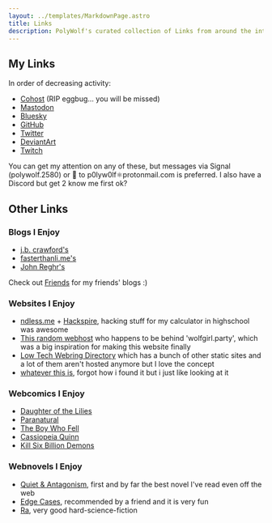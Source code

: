 ```yaml
---
layout: ../templates/MarkdownPage.astro
title: Links
description: PolyWolf's curated collection of Links from around the internet
---
```


## My Links

In order of decreasing activity:

- [Cohost](https://cohost.org/PolyWolf) (RIP eggbug... you will be missed)
- [Mastodon](https://social.treehouse.systems/@PolyWolf)
- [Bluesky](https://bsky.app/profile/wolf.girl.technology)
- [GitHub](https://github.com/p0lyw0lf)
- [Twitter](https://twitter.com/p0lyw0lf)
- [DeviantArt](https://deviantart.com/p0lyw0lf)
- [Twitch](https://twitch.tv/p0lyw0lf)

You can get my attention on any of these, but messages via Signal (polywolf.2580) or 📧 to p0lyw0lf⚛️protonmail.com is preferred. I also have a Discord but get 2 know me first ok?

## Other Links

### Blogs I Enjoy

- [j.b. crawford's](https://computer.rip/)
- [fasterthanli.me's](https://fasterthanli.me/)
- [John Reghr's](https://blog.regehr.org/)

Check out [Friends](/friends/) for my friends' blogs :)

### Websites I Enjoy

- [ndless.me](http://ndless.me/) + [Hackspire](https://hackspire.org/index.php?title=Main_Page), hacking stuff for my calculator in highschool was awesome
- [This random webhost](https://owo.codes/) who happens to be behind 'wolfgirl.party', which was a big inspiration for making this website finally
- [Low Tech Webring Directory](https://emreed.net/LowTech_Directory.html) which has a bunch of other static sites and a lot of them aren't hosted anymore but I love the concept
- [whatever this is](https://syntacticsugarglider.com/), forgot how i found it but i just like looking at it

### Webcomics I Enjoy

- [Daughter of the Lilies](https://www.daughterofthelilies.com/dotl/part-1-a-girl-with-no-face)
- [Paranatural](https://www.paranatural.net/comic/chapter-1)
- [The Boy Who Fell](https://www.boywhofell.com/comic/ch00p00)
- [Cassiopeia Quinn](https://www.cassiopeiaquinn.com/comic/the-prize-cover)
- [Kill Six Billion Demons](https://killsixbilliondemons.com/comic/kill-six-billion-demons-chapter-1/)

### Webnovels I Enjoy

- [Quiet & Antagonism](https://quietandantagonism.com/), first and by far the best novel I've read even off the web
- [Edge Cases](https://royalroad.com/fiction/52639/edge-cases), recommended by a friend and it is very fun
- [Ra](https://qntm.org/ra), very good hard-science-fiction
